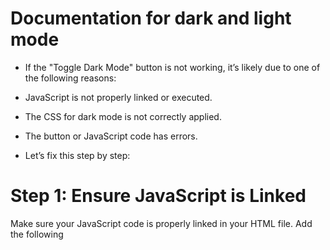 # Documentation for dark and light mode
* If the "Toggle Dark Mode" button is not working, it’s likely due to one of the following reasons:

- JavaScript is not properly linked or executed.

- The CSS for dark mode is not correctly applied.

- The button or JavaScript code has errors.

* Let’s fix this step by step:

# Step 1: Ensure JavaScript is Linked
Make sure your JavaScript code is properly linked in your HTML file. Add the following <script> tag just before the closing </body> tag:

* html:
```
  <script>
  const toggleButton = document.getElementById('theme-toggle');
  toggleButton.addEventListener('click', () => {
    document.body.classList.toggle('dark-mode');
  });
  </script>
```
* Alternatively, if you’re using an external JavaScript file, link it like this:
html:
```
    <script src="script.js"></script>
```
# Step 2: Verify CSS for Dark Mode
Ensure your CSS for dark mode is correctly defined. Here’s the updated CSS:
CSS:
```
    ---/* Light mode (default) */
    body {
      font-family: Arial, sans-serif;
      line-height: 1.6;
      margin: 0;
      padding: 0;
      background-color: #f4f4f4;
      color: #333;
    }
    
    header {
      background: #333;
      color: #fff;
      padding-top: 30px;
      min-height: 70px;
      border-bottom: #77aaff 3px solid;
    }
    
    ---/* Dark mode */
    body.dark-mode {
      background-color: #333;
      color: #f4f4f4;
    }
    
    body.dark-mode header {
      background-color: #222;
    }
    
    body.dark-mode section h2 {
      color: #77aaff;
    }
```

# Step 3: Debug the JavaScript
If the button still doesn’t work, check the browser console for errors (right-click → Inspect → Console). Common issues include:

Element not found: Ensure the button has the correct id="theme-toggle".

JavaScript errors: Ensure there are no typos or syntax errors in your JavaScript code.
javascript:-
```
document.addEventListener('DOMContentLoaded', () => {
  const toggleButton = document.getElementById('theme-toggle');
  if (toggleButton) {
    toggleButton.addEventListener('click', () => {
      document.body.classList.toggle('dark-mode');
    });
  } else {
    console.error('Button with id "theme-toggle" not found!');
  }
});
```
This code ensures the JavaScript runs only after the DOM is fully loaded and checks if the button exists.
# Step 4: Full HTML Example
Here’s the complete HTML with the button and JavaScript:
html:-
```
  <!DOCTYPE html>
<html lang="en">
<head>
  <meta charset="UTF-8">
  <meta name="viewport" content="width=device-width, initial-scale=1.0">
  <title>Your Name - Technical Support Specialist</title>
  <link rel="stylesheet" href="styles.css">
</head>
<body>
  <header>
    <div class="container">
      <h1>Your Name</h1>
      <p>Technical Support Specialist</p>
      <p>Detail-oriented and customer-focused professional with [X years] of experience.</p>
    </div>
  </header>

  <button id="theme-toggle">Toggle Dark Mode</button>

  <section id="summary">
    <div class="container">
      <h2>Professional Summary</h2>
      <p>Detail-oriented and customer-focused Technical Support Specialist with [X years] of experience providing Level 1 technical support in fast-paced, international environments. Skilled in troubleshooting operating systems (Windows, macOS, Linux), resolving basic technical issues, and escalating complex problems with detailed reports. Proven ability to handle high call volumes (3,000–4,000 annually) while maintaining excellent client satisfaction. Fluent in English with strong communication skills and a passion for delivering efficient, resourceful solutions.</p>
    </div>
  </section>

  <!-- Add other sections here -->

  <footer>
    <div class="container">
      <p>Contact: [Your Email Address] | [Your Phone Number]</p>
    </div>
  </footer>

  <script>
    document.addEventListener('DOMContentLoaded', () => {
      const toggleButton = document.getElementById('theme-toggle');
      if (toggleButton) {
        toggleButton.addEventListener('click', () => {
          document.body.classList.toggle('dark-mode');
        });
      } else {
        console.error('Button with id "theme-toggle" not found!');
      }
    });
  </script>
</body>
</html>
```
# Step 5: Test the Button
Open your website in a browser.

Click the "Toggle Dark Mode" button.

The background and text colors should switch between light and dark modes.
# Step 6: Debugging Tips
If the button still doesn’t work, check the browser console for errors.

Ensure the id="theme-toggle" matches the getElementById call in JavaScript.

Make sure the CSS for .dark-mode is correctly defined and applied.

Here’s the corrected and complete JavaScript code:
```
